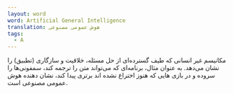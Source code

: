 ```yaml
---
layout: word
word: Artificial General Intelligence
translation: هوش‌ عمومی مصنوعی
tags:
  - A
---
```

مکانیسم غیر انسانی که طیف گسترده‌ای از حل مسئله‌، خلاقیت و سازگاری (تطبیق) را نشان می‌دهد. به عنوان مثال، برنامه‌ای که می‌تواند متن را ترجمه کند، سمفونی‌ها را سروده و در بازی هایی که هنوز اختراع نشده اند برتری پیدا کند، نشان دهنده هوش‌ عمومی مصنوعی است.